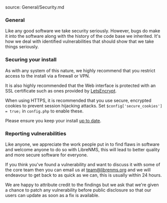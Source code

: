 source: General/Security.md

### General
Like any good software we take security seriously. However, bugs do make it into the software 
along with the history of the code base we inherited. It's how we deal with identified vulnerabilities 
that should show that we take things seriously. 

### Securing your install
As with any system of this nature, we highly recommend that you restrict access to the install via 
a firewall or VPN.

It is also highly recommended that the Web interface is protected with an SSL certificate such as ones 
provided by [LetsEncrypt](http://www.letsencrypt.org).

When using HTTPS, it is recommended that you use secure, encrypted cookies to prevent session
hijacking attacks. Set ``$config['secure_cookies'] = true;`` in ``config.php`` to enable these.

Please ensure you keep your install [up to date](Updating.md).

### Reporting vulnerabilities
Like anyone, we appreciate the work people put in to find flaws in software and welcome anyone 
to do so with LibreNMS, this will lead to better quality and more secure software for everyone.

If you think you've found a vulnerability and want to discuss it with some of the core team then 
you can email us at [team@librenms.org](team@librenms.org) and we will endeavour to get back to 
as quick as we can, this is usually within 24 hours.

We are happy to attribute credit to the findings but we ask that we're given a chance to patch 
any vulnerability before public disclosure so that our users can update as soon as a fix is 
available.
